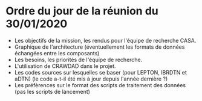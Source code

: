 # Ordre du jour de la réunion du 30/01/2020

- Les objectifs de la mission, les rendus pour l'équipe de recherche CASA.
- Graphique de l'architecture (éventuellement les formats de données échangées entre les composants)
- Les besoins, les priorités de l'équipe de recherche.
- L'utilisation de CRAWDAD dans le projet.
- Les codes sources sur lesquelles se baser (pour LEPTON, IBRDTN et aDTN) (le code a-t-il été mis à jour depuis l'année dernière ?)
- Les préfèrences sur le format des scripts de traitement des données (pas les scripts de lancement)